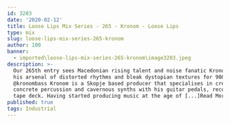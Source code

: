 ```yaml
---
id: 3203
date: '2020-02-12'
title: Loose Lips Mix Series - 265 - Kronom - Loose Lips
type: mix
slug: loose-lips-mix-series-265-kronom
author: 100
banner:
  - imported\loose-lips-mix-series-265-kronom\image3203.jpeg
description: >-
  Our 265th entry sees Macedonian rising talent and noise fanatic Kronom deploy
  his arsenal of distorted rhythms and bleak dystopian textures for 90&#8242;!
  @kronombass Kronom is a Skopje based producer that specialises in creating
  concrete percussion and cavernous synths with his guitar pedals, recorder and
  tape deck. Having started producing music at the age of [...]Read More...
published: true
tags: Industrial
---
```

